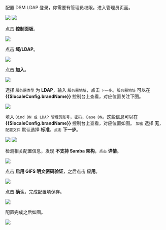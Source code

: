 <IntegrationDetailCard :title="`在 DSM 中配置 LDAP`">

配置 DSM LDAP 登录，你需要有管理员权限。进入管理员页面。

<img src="../../images/integration/ldap-dsm/1-1.png" class="md-img-padding" />

<img src="../../images/integration/ldap-dsm/1-2.png" class="md-img-padding" />

点击 **控制面板**。

<img src="../../images/integration/ldap-dsm/1-3.png" class="md-img-padding" />

点击 **域/LDAP**。

<img src="../../images/integration/ldap-dsm/1-4.png" class="md-img-padding" />

点击 **加入**。

<img src="../../images/integration/ldap-dsm/1-5.png" class="md-img-padding" />

选择 `服务器类型` 为 **LDAP**，输入 `服务器地址`，点击 `下一步`。`服务器地址` 可以在 **{{$localeConfig.brandName}}** 控制台上查看，对应位置关注下图。

<img src="../../images/integration/ldap-dsm/1-6.png" class="md-img-padding" />

填入 `Bind DN 或 LDAP 管理员账号`，`密码`，`Base DN`。这些信息可以在 **{{$localeConfig.brandName}}** 控制台上查看，对应位置如图。 `加密` 选择 **无**，`配置文件` 默认选择 **标准**。`点击` **下一步**。

<img src="../../images/integration/ldap-dsm/1-7.png" class="md-img-padding" />

<img src="../../images/integration/ldap-metabase/1-5.png" class="md-img-padding" />

检测相关配置信息，发现 **不支持 Samba 架构**，`点击` **详情**。

<img src="../../images/integration/ldap-dsm/1-8.png" class="md-img-padding" />

点击 **启用 GIFS 明文密码验证**，之后点击 **应用**。

<img src="../../images/integration/ldap-dsm/1-9.png" class="md-img-padding" />

点击 **确认**，完成配置项保存。

<img src="../../images/integration/ldap-dsm/1-10.png" class="md-img-padding" />

配置完成之后如图。

<img src="../../images/integration/ldap-dsm/1-11.png" class="md-img-padding" />

</IntegrationDetailCard>
